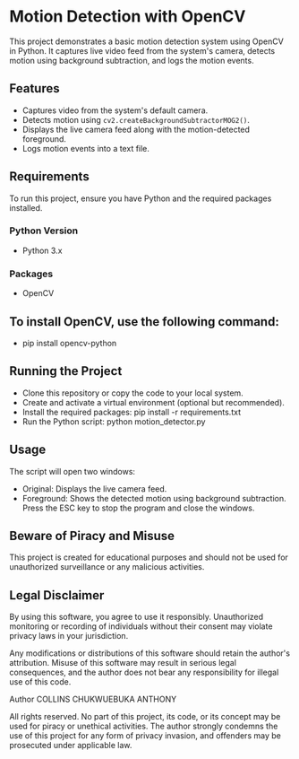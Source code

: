 # Motion Detection with OpenCV

This project demonstrates a basic motion detection system using OpenCV in Python. 
It captures live video feed from the system's camera, detects motion using background subtraction, and logs the motion events.

## Features
- Captures video from the system's default camera.
- Detects motion using `cv2.createBackgroundSubtractorMOG2()`.
- Displays the live camera feed along with the motion-detected foreground.
- Logs motion events into a text file.

## Requirements
To run this project, ensure you have Python 
and 
the required packages installed.

### Python Version
- Python 3.x

### Packages
- OpenCV

## To install OpenCV, use the following command:
- pip install opencv-python

## Running the Project
- Clone this repository or copy the code to your local system.
- Create and activate a virtual environment (optional but recommended).
- Install the required packages:
    pip install -r requirements.txt
- Run the Python script:
    python motion_detector.py


## Usage
The script will open two windows:
- Original: Displays the live camera feed.
- Foreground: Shows the detected motion using background subtraction.
Press the ESC key to stop the program and close the windows.


## Beware of Piracy and Misuse
This project is created for educational purposes and should not be used for unauthorized surveillance or any malicious activities.

## Legal Disclaimer
By using this software, you agree to use it responsibly. Unauthorized monitoring or recording of individuals without their consent may violate privacy laws in your jurisdiction.

Any modifications or distributions of this software should retain the author's attribution. Misuse of this software may result in serious legal consequences, and the author does not bear any responsibility for illegal use of this code.

Author
COLLINS CHUKWUEBUKA ANTHONY

All rights reserved. No part of this project, its code, or its concept may be used for piracy or unethical activities. The author strongly condemns the use of this project for any form of privacy invasion, and offenders may be prosecuted under applicable law.